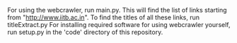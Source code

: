 For using the webcrawler, run main.py. This will find the list of links starting from "http://www.iitb.ac.in".
To find the titles of all these links, run titleExtract.py
For installing required software for using webcrawler yourself, run setup.py in the 'code' directory of this repository. 
